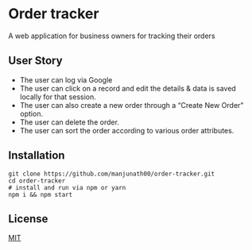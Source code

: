 # Order tracker

A web application for business owners for tracking their orders

## User Story
 
* The user can log via Google
* The user can click on a record and edit the details & data is saved locally for that session.
* The user can also create a new order through a “Create New Order” option. 
* The user can delete the order.
* The user can sort the order according to various order attributes.

## Installation

``` 
git clone https://github.com/manjunath00/order-tracker.git
cd order-tracker
# install and run via npm or yarn
npm i && npm start
```
 
## License
[MIT](https://choosealicense.com/licenses/mit/)